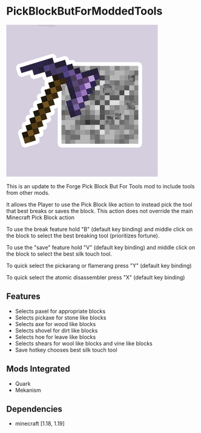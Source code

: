 # PickBlockButForModdedTools

<img src="src/main/resources/assets/quickpickmoddedtool/icon.png"  width="400" />

This is an update to the Forge Pick Block But For Tools mod to include tools from other mods.

It allows the Player to use the Pick Block like action to instead pick the tool that best breaks or saves the block. This action does not override the main Minecraft Pick Block action

To use the break feature hold "B" (default key binding) and middle click on the block to select the best breaking tool (prioritizes fortune).

To use the "save" feature hold "V" (default key binding) and middle click on the block to select the best silk touch tool.

To quick select the pickarang or flamerang press "Y" (default key binding)

To quick select the atomic disassembler press "X" (default key binding)

## Features
- Selects paxel for appropriate blocks
- Selects pickaxe for stone like blocks
- Selects axe for wood like blocks
- Selects shovel for dirt like blocks
- Selects hoe for leave like blocks
- Selects shears for wool like blocks and vine like blocks
- Save hotkey chooses best silk touch tool

## Mods Integrated
- Quark
- Mekanism

## Dependencies
- minecraft [1.18, 1.19]